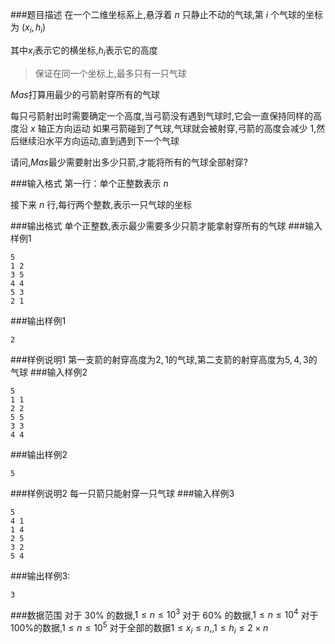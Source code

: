 ###题目描述
在一个二维坐标系上,悬浮着 $n$ 只静止不动的气球,第 $i$ 个气球的坐标为 $(x_i, h_i)$

其中$x_i$表示它的横坐标,$h_i$表示它的高度

> 保证在同一个坐标上,最多只有一只气球

$Mas$打算用最少的弓箭射穿所有的气球

每只弓箭射出时需要确定一个高度,当弓箭没有遇到气球时,它会一直保持同样的高度沿 $x$ 轴正方向运动
如果弓箭碰到了气球,气球就会被射穿,弓箭的高度会减少 $1$,然后继续沿水平方向运动,直到遇到下一个气球

请问,$Mas$最少需要射出多少只箭,才能将所有的气球全部射穿?

###输入格式
第一行：单个正整数表示 $n$

接下来 $n$ 行,每行两个整数,表示一只气球的坐标

###输出格式
单个正整数,表示最少需要多少只箭才能拿射穿所有的气球
###输入样例1
```
5
1 2
3 5
4 4
5 3
2 1
```
###输出样例1
```
2
```
###样例说明1
第一支箭的射穿高度为$2,1$的气球,第二支箭的射穿高度为$5,4,3$的气球
###输入样例2
```
5
1 1
2 2
5 5
3 3
4 4
```
###输出样例2
```
5
```
###样例说明2
每一只箭只能射穿一只气球
###输入样例3
```
5
4 1
1 4
2 5
3 2
5 4
```
###输出样例3:
```
3
```
###数据范围
对于 $30\%$ 的数据,$1\leq n\leq 10^3$
对于 $60\%$ 的数据,$1\leq n\leq 10^4$
对于 $100\%$的数据,$1\leq n\leq 10^5$
对于全部的数据$1\leq x_i\leq n,,1\leq h_i\leq 2 \times n$